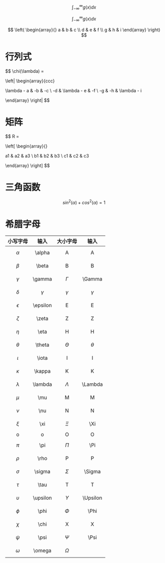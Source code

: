 
$$
\int_{-\infty}^\infty g(x) dx
$$


$$\int_{-\infty}^\infty g(x) dx$$


$$
\left( \begin{array}{}
a & b & c \\
d & e & f \\
g & h & i \end{array} \right)
$$


# 行列式


$$
\chi(\lambda) = 

\left| 
\begin{array}{ccc}

\lambda - a & -b & -c \\
-d & \lambda - e & -f \\
-g & -h & \lambda - i 

\end{array} 
\right|
$$


# 矩阵


$$
R = 

\left[ 
\begin{array}{}

a1 & a2 & a3 \\
b1 & b2 & b3 \\
c1 & c2 & c3 

\end{array} 
\right]
$$


# 三角函数


$$
sin^2(\alpha) + cos^2(\alpha) = 1
$$


# 希腊字母

| 小写字母 | 输入 | 大小字母 | 输入 |
| :---: | :---: | :---: | :---: |
| $$\alpha$$ | \alpha | A | A |
| $$\beta$$ | \beta | B | B |
| $$\gamma$$ | \gamma | $$\Gamma$$ | \Gamma |
| $$\delta$$ | $$\gamma$$ | $$\gamma$$ | $$\gamma$$ |
| $$\epsilon$$ | \epsilon | E | E |
| $$\zeta$$ | \zeta | Z | Z |
| $$\eta$$ | \eta | H | H |
| $$\theta$$ | \theta | $$\Theta$$ | $$\theta$$ |
| $$\iota$$ | \iota | I | I |
| $$\kappa$$ | \kappa | K | K |
| $$\lambda$$ | \lambda | $$\Lambda$$ | \Lambda |
| $$\mu$$ | \mu | M | M |
| $$\nu$$ | \nu | N | N |
| $$\xi$$ | \xi | $$\Xi$$ | \Xi |
| o | o | O | O |
| $$\pi$$ | \pi | $$\Pi$$ | \Pi |
| $$\rho$$ | \rho | P | P |
| $$\sigma$$ | \sigma | $$\Sigma$$ | \Sigma |
| $$\tau$$ | \tau | T | T |
| $$\upsilon$$ | \upsilon | $$\Upsilon$$ | \Upsilon |
| $$\phi$$ | \phi | $$\Phi$$ | \Phi |
| $$\chi$$ | \chi | X | X |
| $$\psi$$ | \psi | $$\Psi$$ | \Psi |
| $$\omega$$ | \omega | $$\Omega$$ |  |



